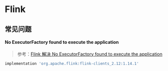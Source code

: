 # Flink

## 常见问题

#### No ExecutorFactory found to execute the application

> 参考：[Flink 解决 No ExecutorFactory found to execute the application](https://blog.csdn.net/jsjsjs1789/article/details/109069710)

```groovy
implementation 'org.apache.flink:flink-clients_2.12:1.14.1'
```
